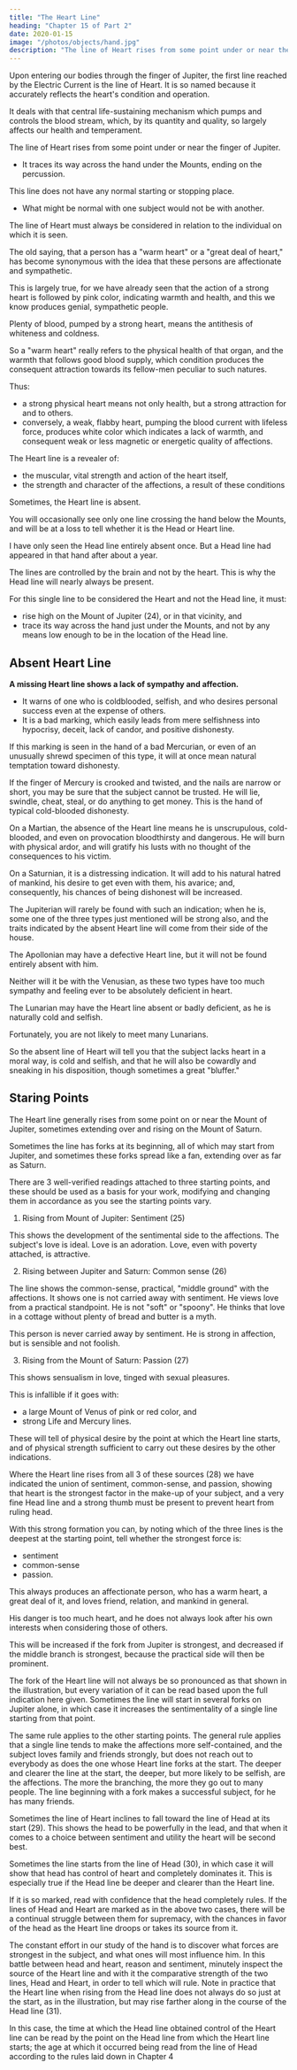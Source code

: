 ```yaml
---
title: "The Heart Line"
heading: "Chapter 15 of Part 2"
date: 2020-01-15
image: "/photos/objects/hand.jpg"
description: "The line of Heart rises from some point under or near the finger of Jupiter, and traces its way across the hand under the Mounts, ending on the percussion."
---
```



Upon entering our bodies through the finger of Jupiter, the first line reached by the Electric Current is the line of Heart. It is so named because it accurately reflects the heart's condition and operation.

It deals with that central life-sustaining mechanism which pumps and controls the blood stream, which, by its quantity and quality, so largely affects our health and temperament.

The line of Heart rises from some point under or near the finger of Jupiter.
- It traces its way across the hand under the Mounts, ending on the percussion.

This line does not have any normal starting or stopping place.
- What might be normal with one subject would not be with another. 

The line of Heart must always be considered in relation to the individual on which it is seen.

The old saying, that a person has a "warm heart" or a "great deal of heart," has become synonymous with the idea that these persons are affectionate and sympathetic.

This is largely true, for we have already seen that the action of a strong heart is followed by pink color, indicating warmth and health, and this we know produces genial, sympathetic people.

Plenty of blood, pumped by a strong heart, means the antithesis of whiteness and coldness.

So a "warm heart" really refers to the physical health of that organ, and the warmth that follows good blood supply, which condition produces the consequent attraction towards its fellow-men peculiar to such natures.

Thus:
- a strong physical heart means not only health, but a strong attraction for and to others. 
- conversely, a weak, flabby heart, pumping the blood current with lifeless force, produces white color which indicates a lack of warmth, and consequent weak or less magnetic or energetic quality of affections. 

<!-- Those to whom the reading of variations in the affections from the Heart line has seemed impossible have not recognized the direct connection existing between the strength of the physical organ and the emotions, for every variation in the strength of the heart's action produces more or less health and a corresponding variation in the kind and strength of the affections.  -->

The Heart line is a revealer of:
- the muscular, vital strength and action of the heart itself, 
- the strength and character of the affections, a result of these conditions

<!-- You will not find the line of  in many hands, and yet it  -->

Sometimes, the Heart line is absent.

You will occasionally see only one line crossing the hand below the Mounts, and will be at a loss to tell whether it is the Head or Heart line. 

I have only seen the Head line entirely absent once. But a Head line had appeared in that hand after about a year.

The lines are controlled by the brain and not by the heart. This is why the Head line will nearly always be present.

<!-- It is often seen, however, in a very elementary state of development. When a single line is seen occupying a position which is, relatively, where the Head line ought to be, it should be classed as a Head line and the Heart line considered to be absent.  -->

For this single line to be considered the Heart and not the Head line, it must:
- rise high on the Mount of Jupiter (24), or in that vicinity, and
- trace its way across the hand just under the Mounts, and not by any means low enough to be in the location of the Head line. 


## Absent Heart Line

**A missing Heart line shows a lack of sympathy and affection.** 
- It warns of one who is coldblooded, selfish, and who desires personal success even at the expense of others. 
- It is a bad marking, which easily leads from mere selfishness into hypocrisy, deceit, lack of candor, and positive dishonesty. 

<!-- The Line Of Heart 181 No. 24.  -->

If this marking is seen in the hand of a bad Mercurian, or even of an unusually shrewd specimen of this type, it will at once mean natural temptation toward dishonesty. 

If the finger of Mercury is crooked and twisted, and the nails are narrow or short, you may be sure that the subject cannot be trusted. He will lie, swindle, cheat, steal, or do anything to get money. This is the hand of typical cold-blooded dishonesty. 

On a Martian, the absence of the Heart line means he is unscrupulous, cold-blooded, and even on provocation bloodthirsty and dangerous. He will burn with physical ardor, and will gratify his lusts with no thought of the consequences to his victim. 

On a Saturnian, it is a distressing indication. It will add to his natural hatred of mankind, his desire to get even with them, his avarice; and, consequently, his chances of being dishonest will be increased. 

The Jupiterian will rarely be found with such an indication; when he is, some one of the three types just mentioned will be strong also, and the traits indicated by the absent Heart line will come from their side of the house. 

The Apollonian may have a defective Heart line, but it will not be found entirely absent with him. 

Neither will it be with the Venusian, as these two types have too much sympathy and feeling ever to be absolutely deficient in heart. 

The Lunarian may have the Heart line absent or badly deficient, as he is naturally cold and selfish. 

Fortunately, you are not likely to meet many Lunarians. 

So the absent line of Heart will tell you that the subject lacks heart in a moral way, is cold and selfish, and that he will also be cowardly and sneaking in his disposition, though sometimes a great "bluffer." 



## Staring Points

The Heart line generally rises from some point on or near the Mount of Jupiter, sometimes extending over and rising on the Mount of Saturn. 

Sometimes the line has forks at its beginning, all of which may start from Jupiter, and sometimes these forks spread like a fan, extending over as far as Saturn. 

<!-- The Line Of Heart Part 2 182 No. 26.  -->

There are 3 well-verified readings attached to three starting points, and these should be used as a basis for your work, modifying and changing them in accordance as you see the starting points vary. 

1. Rising from Mount of Jupiter: Sentiment (25)

This shows the development of the sentimental side to the affections. The subject's love is ideal. Love is an adoration. Love, even with poverty attached, is attractive. 

2. Rising between Jupiter and Saturn: Common sense (26) 

The line shows the common-sense, practical, "middle ground" with the affections. It shows one is not carried away with sentiment. He views love from a practical standpoint. He is not "soft" or "spoony". He thinks that love in a cottage without plenty of bread and butter is a myth. 

This person is never carried away by sentiment. He is strong in affection, but is sensible and not foolish.

3. Rising from the Mount of Saturn: Passion (27)

This shows sensualism in love, tinged with sexual pleasures. 

This is infallible if it goes with:
- a large Mount of Venus of pink or red color, and
- strong Life and Mercury lines. 

These will tell of physical desire by the point at which the Heart line starts, and of physical strength sufficient to carry out these desires by the other indications. 

<!-- The Line Of Heart Part 2 183 No. 26. The Line Of Heart Part 2 184 No. 27.  The Line Of Heart Part 2 185 No. 28. The Line Of Heart Part 2 186 No. 29. -->

Where the Heart line rises from all 3 of these sources (28) we have indicated the union of sentiment, common-sense, and passion, showing that heart is the strongest factor in the make-up of your subject, and a very fine Head line and a strong thumb must be present to prevent heart from ruling head. 

With this strong formation you can, by noting which of the three lines is the deepest at the starting point, tell whether the strongest force is:
- sentiment
- common-sense
- passion. 

This always produces an affectionate person, who has a warm heart, a great deal of it, and loves friend, relation, and mankind in general. 

His danger is too much heart, and he does not always look after his own interests when considering those of others. 

This will be increased if the fork from Jupiter is strongest, and decreased if the middle branch is strongest, because the practical side will then be prominent. 

The fork of the Heart line will not always be so pronounced as that shown in the illustration, but every variation of it can be read based upon the full indication here given. Sometimes the line will start in several forks on Jupiter alone, in which case it increases the sentimentality of a single line starting from that point. 

The same rule applies to the other starting points. The general rule applies that a single line tends to make the affections more self-contained, and the subject loves family and friends strongly, but does not reach out to everybody as does the one whose Heart line forks at the start. The deeper and clearer the line at the start, the deeper, but more likely to be selfish, are the affections. The more the branching, the more they go out to many people. The line beginning with a fork makes a successful subject, for he has many friends. 

Sometimes the line of Heart inclines to fall toward the line of Head at its start (29). This shows the head to be powerfully in the lead, and that when it comes to a choice between sentiment and utility the heart will be second best. 

Sometimes the line starts from the line of Head (30), in which case it will show that head has control of heart and completely dominates it. This is especially true if the Head line be deeper and clearer than the Heart line. 

If it is so marked, read with confidence that the head completely rules. If the lines of Head and Heart are marked as in the above two cases, there will be a continual struggle between them for supremacy, with the chances in favor of the head as the Heart line droops or takes its source from it. 

The constant effort in our study of the hand is to discover what forces are strongest in the subject, and what ones will most influence him. In this battle between head and heart, reason and sentiment, minutely inspect the source of the Heart line and with it the comparative strength of the two lines, Head and Heart, in order to tell which will rule. Note in practice that the Heart line when rising from the Head line does not always do so just at the start, as in the illustration, but may rise farther along in the course of the Head line (31). 

In this case, the time at which the Head line obtained control of the Heart line can be read by the point on the Head line from which the Heart line starts; the age at which it occurred being read from the line of Head according to the rules laid down in Chapter 4<!--  (The Age Of The Subject - Age As Indicated On The Lines). The Line Of Heart Part 2 187 No. 30.  -->

<!-- The Line Of Heart Part 2 188 No. 81. --> 


